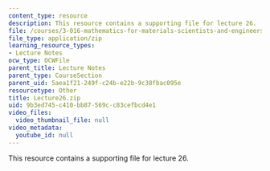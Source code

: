 ```yaml
---
content_type: resource
description: This resource contains a supporting file for lecture 26.
file: /courses/3-016-mathematics-for-materials-scientists-and-engineers-fall-2005/9b3ed745c410bb87569cc83cefbcd4e1_Lecture26.zip
file_type: application/zip
learning_resource_types:
- Lecture Notes
ocw_type: OCWFile
parent_title: Lecture Notes
parent_type: CourseSection
parent_uid: 5aea1f21-249f-c24b-e22b-9c38fbac095e
resourcetype: Other
title: Lecture26.zip
uid: 9b3ed745-c410-bb87-569c-c83cefbcd4e1
video_files:
  video_thumbnail_file: null
video_metadata:
  youtube_id: null
---
```

This resource contains a supporting file for lecture 26.